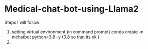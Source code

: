 # Medical-chat-bot-using-Llama2

Steps I will follow

1. setting virtual environment (in command prompt)
    conda create -n mchatbot python=3.8 -y (3.8 so that its ok )
2.